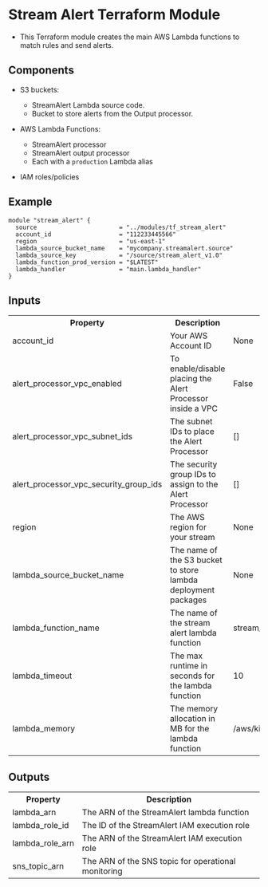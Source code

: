 # Stream Alert Terraform Module
* This Terraform module creates the main AWS Lambda functions to match rules and send alerts.

## Components
* S3 buckets:
  * StreamAlert Lambda source code.
  * Bucket to store alerts from the Output processor.

* AWS Lambda Functions:
  * StreamAlert processor
  * StreamAlert output processor
  * Each with a ``production`` Lambda alias

* IAM roles/policies

## Example
```
module "stream_alert" {
  source                       = "../modules/tf_stream_alert"
  account_id                   = "112233445566"
  region                       = "us-east-1"
  lambda_source_bucket_name    = "mycompany.streamalert.source"
  lambda_source_key            = "/source/stream_alert_v1.0"
  lambda_function_prod_version = "$LATEST"
  lambda_handler               = "main.lambda_handler"
}
```

## Inputs
<table>
  <tr>
    <th>Property</th>
    <th>Description</th>
    <th>Default</th>
    <th>Required</th>
  </tr>
  <tr>
    <td>account_id</td>
    <td>Your AWS Account ID</td>
    <td>None</td>
    <td>True</td>
  </tr>
  <tr>
    <td>alert_processor_vpc_enabled</td>
    <td>To enable/disable placing the Alert Processor inside a VPC</td>
    <td>False</td>
    <td>False/td>
  </tr>
  <tr>
    <td>alert_processor_vpc_subnet_ids</td>
    <td>The subnet IDs to place the Alert Processor</td>
    <td>[]</td>
    <td>False</td>
  </tr>
  <tr>
    <td>alert_processor_vpc_security_group_ids</td>
    <td>The security group IDs to assign to the Alert Processor</td>
    <td>[]</td>
    <td>False</td>
  </tr>
  <tr>
    <td>region</td>
    <td>The AWS region for your stream</td>
    <td>None</td>
    <td>True</td>
  </tr>
  <tr>
    <td>lambda_source_bucket_name</td>
    <td>The name of the S3 bucket to store lambda deployment packages</td>
    <td>None</td>
    <td>True</td>
  </tr>
  <tr>
    <td>lambda_function_name</td>
    <td>The name of the stream alert lambda function</td>
    <td>stream_alert_processor</td>
    <td>False</td>
  </tr>
  <tr>
    <td>lambda_timeout</td>
    <td>The max runtime in seconds for the lambda function</td>
    <td>10</td>
    <td>False</td>
  </tr>
  <tr>
    <td>lambda_memory</td>
    <td>The memory allocation in MB for the lambda function</td>
    <td>/aws/kinesisfirehose/stream_alert</td>
    <td>False</td>
  </tr>
</table>

## Outputs
<table>
  <tr>
    <th>Property</th>
    <th>Description</th>
  </tr>
  <tr>
    <td>lambda_arn</td>
    <td>The ARN of the StreamAlert lambda function</td>
  </tr>
  <tr>
    <td>lambda_role_id</td>
    <td>The ID of the StreamAlert IAM execution role</td>
  </tr>
  <tr>
    <td>lambda_role_arn</td>
    <td>The ARN of the StreamAlert IAM execution role</td>
  </tr>
  <tr>
    <td>sns_topic_arn</td>
    <td>The ARN of the SNS topic for operational monitoring</td>
  </tr>
</table>

